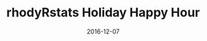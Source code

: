 ---
title: rhodyRstats Holiday Happy Hour
text: Another chance for the nascent rhodyRstats community to get together outside of our regular R sessions.  
link: 
eventlink: 
location: "TBD"
date: 2016-12-07 
publish: no
---